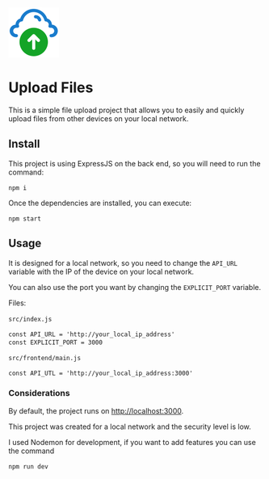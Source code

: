 ![](/src/frontend/icons/icon.png)
# Upload Files

This is a simple file upload project that allows you to easily and quickly upload files from other devices on your local network.

## Install

This project is using ExpressJS on the back end, so you will need to run the command:

```
npm i
```
Once the dependencies are installed, you can execute:

```
npm start
```

## Usage
It is designed for a local network, so you need to change the `API_URL` variable with the IP of the device on your local network.

You can also use the port you want by changing the `EXPLICIT_PORT` variable.

Files:

`src/index.js`
```
const API_URL = 'http://your_local_ip_address'
const EXPLICIT_PORT = 3000
```
`src/frontend/main.js`
```
const API_UTL = 'http://your_local_ip_address:3000'
```

### Considerations
By default, the project runs on [http://localhost:3000](http://localhost:3000).

This project was created for a local network and the security level is low.

I used Nodemon for development, if you want to add features you can use the command 
```
npm run dev
```